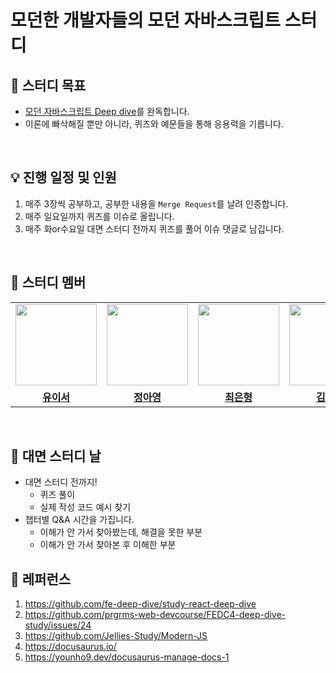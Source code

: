 # 모던한 개발자들의 모던 자바스크립트 스터디


## 📌 **스터디 목표**
- [모던 자바스크립트 Deep dive](https://www.yes24.com/Product/Goods/92742567)를 완독합니다.
- 이론에 빠삭해질 뿐만 아니라, 퀴즈와 예문들을 통해 응용력을 기릅니다.

<br>

## 💡 **진행 일정 및 인원**

1. 매주 3장씩 공부하고, 공부한 내용을 `Merge Request`를 날려 인증합니다.
2. 매주 일요일까지 퀴즈를 이슈로 올립니다.
3. 매주 화or수요일 대면 스터디 전까지 퀴즈를 풀어 이슈 댓글로 남깁니다.

<br>

## 🐨 스터디 멤버
<table>
 <tr>
    <td align="center"><a href="https://github.com/mmsw1597"><img src="https://avatars.githubusercontent.com/yuiseo" width="130px;" alt=""></a></td>
    <td align="center"><a href="https://github.com/jonghyunlee95"><img src="https://avatars.githubusercontent.com/ayoung528" width="130px;" alt=""></a></td>
    <td align="center"><a href="https://github.com/dudwns"><img src="https://avatars.githubusercontent.com/ilmerry" width="130px;" alt=""></a></td>
    <td align="center"><a href="https://github.com/dudwns"><img src="https://avatars.githubusercontent.com/akffhaos95" width="130px;" alt=""></a></td>
  </tr>
  <tr>
    <td align="center"><a href="https://github.com/yuiseo"><b>유이서</b></a></td>
    <td align="center"><a href="https://github.com/ayoung528"><b>정아영</b></a></td>
    <td align="center"><a href="https://github.com/ilmerry"><b>최은형</b></a></td>
    <td align="center"><a href="https://github.com/akffhaos95"><b>김민석</b></a></td>
  </tr>
</table>

<br>

## 🔔 대면 스터디 날

- 대면 스터디 전까지!
  - 퀴즈 풀이
  - 실제 작성 코드 예시 찾기
- 챕터별 Q&A 시간을 가집니다.
  - 이해가 안 가서 찾아봤는데, 해결을 못한 부분
  - 이해가 안 가서 찾아본 후 이해한 부분

## 💌 레퍼런스

1. https://github.com/fe-deep-dive/study-react-deep-dive
2. https://github.com/prgrms-web-devcourse/FEDC4-deep-dive-study/issues/24
3. https://github.com/Jellies-Study/Modern-JS
4. https://docusaurus.io/
5. https://younho9.dev/docusaurus-manage-docs-1
